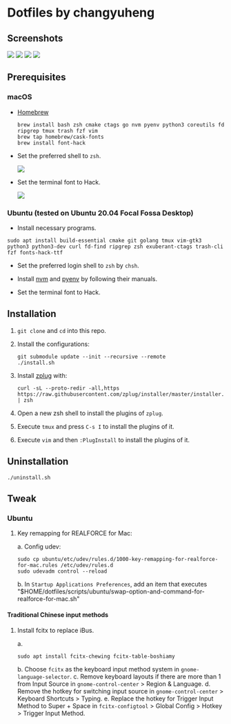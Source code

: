 # Dotfiles by changyuheng

## Screenshots

![](screenshots/git.png)
![](screenshots/root.png)
![](screenshots/vim-ctrl-p.png)
![](screenshots/vim.png)

## Prerequisites

### macOS

- [Homebrew](http://brew.sh/)

    ```
    brew install bash zsh cmake ctags go nvm pyenv python3 coreutils fd ripgrep tmux trash fzf vim
    brew tap homebrew/cask-fonts
    brew install font-hack
    ```

- Set the preferred shell to `zsh`.

    ![](screenshots/macos-terminal-default-shell.png)

- Set the terminal font to Hack.

    ![](screenshots/macos-terminal-font.png)

### Ubuntu (tested on Ubuntu 20.04 Focal Fossa Desktop)

- Install necessary programs.

```
sudo apt install build-essential cmake git golang tmux vim-gtk3 python3 python3-dev curl fd-find ripgrep zsh exuberant-ctags trash-cli fzf fonts-hack-ttf
```

- Set the preferred login shell to `zsh` by `chsh`.

- Install [nvm](https://github.com/creationix/nvm) and [pyenv](https://github.com/pyenv/pyenv) by following their manuals.

- Set the terminal font to Hack.

## Installation

1. `git clone` and `cd` into this repo.

2. Install the configurations:
    ```
    git submodule update --init --recursive --remote
    ./install.sh
    ```

3. Install [zplug](https://github.com/zplug/zplug) with:

    ```
    curl -sL --proto-redir -all,https https://raw.githubusercontent.com/zplug/installer/master/installer.zsh | zsh
    ```

4. Open a new zsh shell to install the plugins of `zplug`.

5. Execute `tmux` and press `C-s I` to install the plugins of it.

6. Execute `vim` and then `:PlugInstall` to install the plugins of it.

## Uninstallation

```
./uninstall.sh
```

## Tweak

### Ubuntu

1. Key remapping for REALFORCE for Mac:

    a. Config udev:
    ```
    sudo cp ubuntu/etc/udev/rules.d/1000-key-remapping-for-realforce-for-mac.rules /etc/udev/rules.d
    sudo udevadm control --reload
    ```
    b. In `Startup Applications Preferences`, add an item that executes "$HOME/dotfiles/scripts/ubuntu/swap-option-and-command-for-realforce-for-mac.sh"

#### Traditional Chinese input methods

1. Install fcitx to replace iBus.

    a.
    ```
    sudo apt install fcitx-chewing fcitx-table-boshiamy
    ```
    b. Choose `fcitx` as the keyboard input method system in `gnome-language-selector`.
    c. Remove keyboard layouts if there are more than 1 from Input Source in `gnome-control-center` > Region & Language.
    d. Remove the hotkey for switching input source in `gnome-control-center` > Keyboard Shortcuts > Typing.
    e. Replace the hotkey for Trigger Input Method to Super + Space in `fcitx-configtool` > Global Config > Hotkey > Trigger Input Method.
